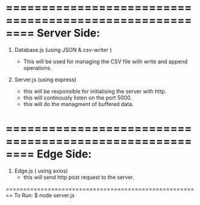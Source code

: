 ========================================================
Server Side:
========================================================
1. Database.js (using JSON & csv-writer )
	- This will be used for managing the CSV file with write and append operations.

2. Server.js (using express)
	- this will be responsible for initialising the server with http.
	- this will continously listen on the port 5000.
	- this will do the managment of buffered data.

========================================================
Edge Side:
========================================================
1. Edge.js ( using axios)
    - this will send http post request to the server.



========================================================
To Run:
$ node server.js

